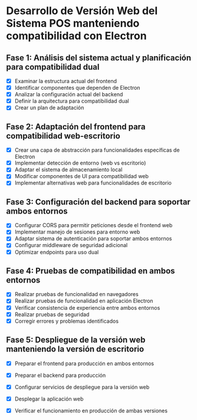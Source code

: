 # Desarrollo de Versión Web del Sistema POS manteniendo compatibilidad con Electron

## Fase 1: Análisis del sistema actual y planificación para compatibilidad dual
- [x] Examinar la estructura actual del frontend
- [x] Identificar componentes que dependen de Electron
- [x] Analizar la configuración actual del backend
- [x] Definir la arquitectura para compatibilidad dual
- [x] Crear un plan de adaptación

## Fase 2: Adaptación del frontend para compatibilidad web-escritorio
- [x] Crear una capa de abstracción para funcionalidades específicas de Electron
- [x] Implementar detección de entorno (web vs escritorio)
- [x] Adaptar el sistema de almacenamiento local
- [x] Modificar componentes de UI para compatibilidad web
- [x] Implementar alternativas web para funcionalidades de escritorio

## Fase 3: Configuración del backend para soportar ambos entornos
- [x] Configurar CORS para permitir peticiones desde el frontend web
- [x] Implementar manejo de sesiones para entorno web
- [x] Adaptar sistema de autenticación para soportar ambos entornos
- [x] Configurar middleware de seguridad adicional
- [x] Optimizar endpoints para uso dual

## Fase 4: Pruebas de compatibilidad en ambos entornos
- [x] Realizar pruebas de funcionalidad en navegadores
- [x] Realizar pruebas de funcionalidad en aplicación Electron
- [x] Verificar consistencia de experiencia entre ambos entornos
- [x] Realizar pruebas de seguridad
- [x] Corregir errores y problemas identificados

## Fase 5: Despliegue de la versión web manteniendo la versión de escritorio
- [x] Preparar el frontend para producción en ambos entornos
- [x] Preparar el backend para producción
- [x] Configurar servicios de despliegue para la versión web
- [x] Desplegar la aplicación web
- [x] Verificar el funcionamiento en producción de ambas versiones

